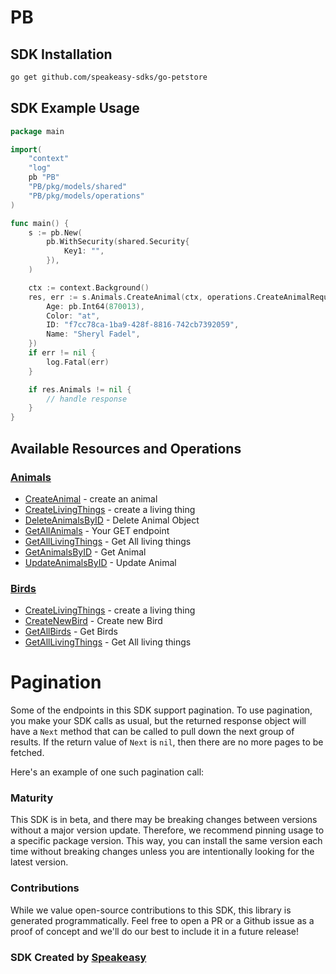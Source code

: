 # PB

<!-- Start SDK Installation -->
## SDK Installation

```bash
go get github.com/speakeasy-sdks/go-petstore
```
<!-- End SDK Installation -->

## SDK Example Usage
<!-- Start SDK Example Usage -->
```go
package main

import(
	"context"
	"log"
	pb "PB"
	"PB/pkg/models/shared"
	"PB/pkg/models/operations"
)

func main() {
    s := pb.New(
        pb.WithSecurity(shared.Security{
            Key1: "",
        }),
    )

    ctx := context.Background()
    res, err := s.Animals.CreateAnimal(ctx, operations.CreateAnimalRequestBody{
        Age: pb.Int64(870013),
        Color: "at",
        ID: "f7cc78ca-1ba9-428f-8816-742cb7392059",
        Name: "Sheryl Fadel",
    })
    if err != nil {
        log.Fatal(err)
    }

    if res.Animals != nil {
        // handle response
    }
}
```
<!-- End SDK Example Usage -->

<!-- Start SDK Available Operations -->
## Available Resources and Operations


### [Animals](docs/sdks/animals/README.md)

* [CreateAnimal](docs/sdks/animals/README.md#createanimal) - create an animal
* [CreateLivingThings](docs/sdks/animals/README.md#createlivingthings) - create a living thing
* [DeleteAnimalsByID](docs/sdks/animals/README.md#deleteanimalsbyid) - Delete Animal Object
* [GetAllAnimals](docs/sdks/animals/README.md#getallanimals) - Your GET endpoint
* [GetAllLivingThings](docs/sdks/animals/README.md#getalllivingthings) - Get All living things
* [GetAnimalsByID](docs/sdks/animals/README.md#getanimalsbyid) - Get Animal
* [UpdateAnimalsByID](docs/sdks/animals/README.md#updateanimalsbyid) - Update Animal

### [Birds](docs/sdks/birds/README.md)

* [CreateLivingThings](docs/sdks/birds/README.md#createlivingthings) - create a living thing
* [CreateNewBird](docs/sdks/birds/README.md#createnewbird) - Create new Bird
* [GetAllBirds](docs/sdks/birds/README.md#getallbirds) - Get Birds
* [GetAllLivingThings](docs/sdks/birds/README.md#getalllivingthings) - Get All living things
<!-- End SDK Available Operations -->



<!-- Start Dev Containers -->



<!-- End Dev Containers -->



<!-- Start Pagination -->
# Pagination

Some of the endpoints in this SDK support pagination. To use pagination, you make your SDK calls as usual, but the
returned response object will have a `Next` method that can be called to pull down the next group of results. If the
return value of `Next` is `nil`, then there are no more pages to be fetched.

Here's an example of one such pagination call:


<!-- End Pagination -->



<!-- Start Go Types -->

<!-- End Go Types -->

<!-- Placeholder for Future Speakeasy SDK Sections -->



### Maturity

This SDK is in beta, and there may be breaking changes between versions without a major version update. Therefore, we recommend pinning usage
to a specific package version. This way, you can install the same version each time without breaking changes unless you are intentionally
looking for the latest version.

### Contributions

While we value open-source contributions to this SDK, this library is generated programmatically.
Feel free to open a PR or a Github issue as a proof of concept and we'll do our best to include it in a future release!

### SDK Created by [Speakeasy](https://docs.speakeasyapi.dev/docs/using-speakeasy/client-sdks)
